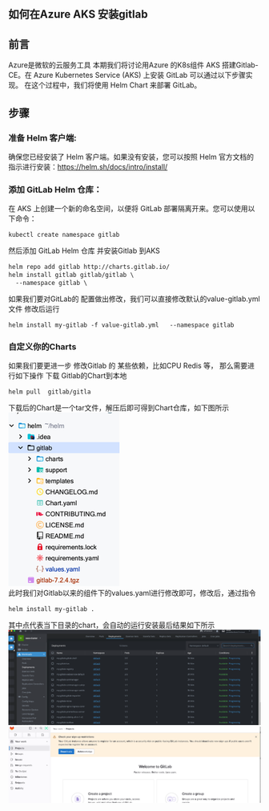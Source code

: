 如何在Azure AKS 安装gitlab
---
## 前言
Azure是微软的云服务工具 本期我们将讨论用Azure 的K8s组件 AKS 搭建Gitlab-CE。在 Azure Kubernetes Service (AKS) 上安装 GitLab 可以通过以下步骤实现。
在这个过程中，我们将使用 Helm Chart 来部署 GitLab。
## 步骤
### 准备 Helm 客户端:  
  确保您已经安装了 Helm 客户端。如果没有安装，您可以按照 Helm 官方文档的指示进行安装：https://helm.sh/docs/intro/install/
### 添加 GitLab Helm 仓库：  
在 AKS 上创建一个新的命名空间，以便将 GitLab 部署隔离开来。您可以使用以下命令：
```
kubectl create namespace gitlab
```
然后添加 GitLab Helm 仓库 并安装Gitlab 到AKS
```
helm repo add gitlab http://charts.gitlab.io/
helm install gitlab gitlab/gitlab \
  --namespace gitlab \
```
如果我们要对GitLab的
配置做出修改，我们可以直接修改默认的value-gitlab.yml文件
修改后运行
```
helm install my-gitlab -f value-gitlab.yml   --namespace gitlab
```
### 自定义你的Charts
 如果我们要更进一步 修改Gitlab 的 某些依赖，比如CPU Redis 等， 那么需要进行如下操作
下载 Gitlab的Chart到本地
```
helm pull  gitlab/gitla
```
下载后的Chart是一个tar文件，解压后即可得到Chart仓库，如下图所示
![img.png](img/img.png)  
此时我们对Gitlab以来的组件下的values.yaml进行修改即可，修改后，通过指令
```
helm install my-gitlab . 
```
其中点代表当下目录的chart，会自动的运行安装最后结果如下所示
![img_1.png](img/img_1.png)
![img_2.png](img/img_2.png)
